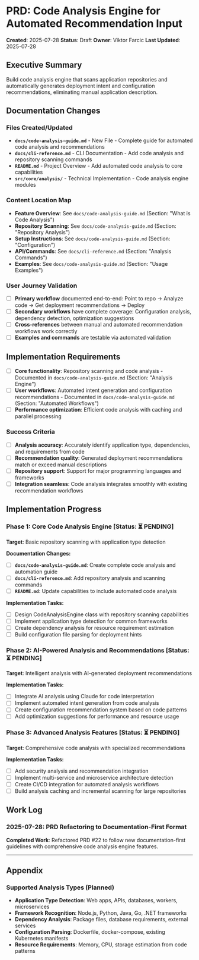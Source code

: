 # PRD: Code Analysis Engine for Automated Recommendation Input

**Created**: 2025-07-28
**Status**: Draft
**Owner**: Viktor Farcic
**Last Updated**: 2025-07-28

## Executive Summary
Build code analysis engine that scans application repositories and automatically generates deployment intent and configuration recommendations, eliminating manual application description.

## Documentation Changes

### Files Created/Updated
- **`docs/code-analysis-guide.md`** - New File - Complete guide for automated code analysis and recommendations
- **`docs/cli-reference.md`** - CLI Documentation - Add code analysis and repository scanning commands
- **`README.md`** - Project Overview - Add automated code analysis to core capabilities
- **`src/core/analysis/`** - Technical Implementation - Code analysis engine modules

### Content Location Map
- **Feature Overview**: See `docs/code-analysis-guide.md` (Section: "What is Code Analysis")
- **Repository Scanning**: See `docs/code-analysis-guide.md` (Section: "Repository Analysis")
- **Setup Instructions**: See `docs/code-analysis-guide.md` (Section: "Configuration")
- **API/Commands**: See `docs/cli-reference.md` (Section: "Analysis Commands")
- **Examples**: See `docs/code-analysis-guide.md` (Section: "Usage Examples")

### User Journey Validation
- [ ] **Primary workflow** documented end-to-end: Point to repo → Analyze code → Get deployment recommendations → Deploy
- [ ] **Secondary workflows** have complete coverage: Configuration analysis, dependency detection, optimization suggestions
- [ ] **Cross-references** between manual and automated recommendation workflows work correctly
- [ ] **Examples and commands** are testable via automated validation

## Implementation Requirements
- [ ] **Core functionality**: Repository scanning and code analysis - Documented in `docs/code-analysis-guide.md` (Section: "Analysis Engine")
- [ ] **User workflows**: Automated intent generation and configuration recommendations - Documented in `docs/code-analysis-guide.md` (Section: "Automated Workflows")
- [ ] **Performance optimization**: Efficient code analysis with caching and parallel processing

### Success Criteria
- [ ] **Analysis accuracy**: Accurately identify application type, dependencies, and requirements from code
- [ ] **Recommendation quality**: Generated deployment recommendations match or exceed manual descriptions
- [ ] **Repository support**: Support for major programming languages and frameworks
- [ ] **Integration seamless**: Code analysis integrates smoothly with existing recommendation workflows

## Implementation Progress

### Phase 1: Core Code Analysis Engine [Status: ⏳ PENDING]
**Target**: Basic repository scanning with application type detection

**Documentation Changes:**
- [ ] **`docs/code-analysis-guide.md`**: Create complete code analysis and automation guide
- [ ] **`docs/cli-reference.md`**: Add repository analysis and scanning commands
- [ ] **`README.md`**: Update capabilities to include automated code analysis

**Implementation Tasks:**
- [ ] Design CodeAnalysisEngine class with repository scanning capabilities
- [ ] Implement application type detection for common frameworks
- [ ] Create dependency analysis for resource requirement estimation
- [ ] Build configuration file parsing for deployment hints

### Phase 2: AI-Powered Analysis and Recommendations [Status: ⏳ PENDING]
**Target**: Intelligent analysis with AI-generated deployment recommendations

**Implementation Tasks:**
- [ ] Integrate AI analysis using Claude for code interpretation
- [ ] Implement automated intent generation from code analysis
- [ ] Create configuration recommendation system based on code patterns
- [ ] Add optimization suggestions for performance and resource usage

### Phase 3: Advanced Analysis Features [Status: ⏳ PENDING]
**Target**: Comprehensive code analysis with specialized recommendations

**Implementation Tasks:**
- [ ] Add security analysis and recommendation integration
- [ ] Implement multi-service and microservice architecture detection
- [ ] Create CI/CD integration for automated analysis workflows
- [ ] Build analysis caching and incremental scanning for large repositories

## Work Log

### 2025-07-28: PRD Refactoring to Documentation-First Format
**Completed Work**: Refactored PRD #22 to follow new documentation-first guidelines with comprehensive code analysis engine features.

---

## Appendix

### Supported Analysis Types (Planned)
- **Application Type Detection**: Web apps, APIs, databases, workers, microservices
- **Framework Recognition**: Node.js, Python, Java, Go, .NET frameworks
- **Dependency Analysis**: Package files, database requirements, external services
- **Configuration Parsing**: Dockerfile, docker-compose, existing Kubernetes manifests
- **Resource Requirements**: Memory, CPU, storage estimation from code patterns